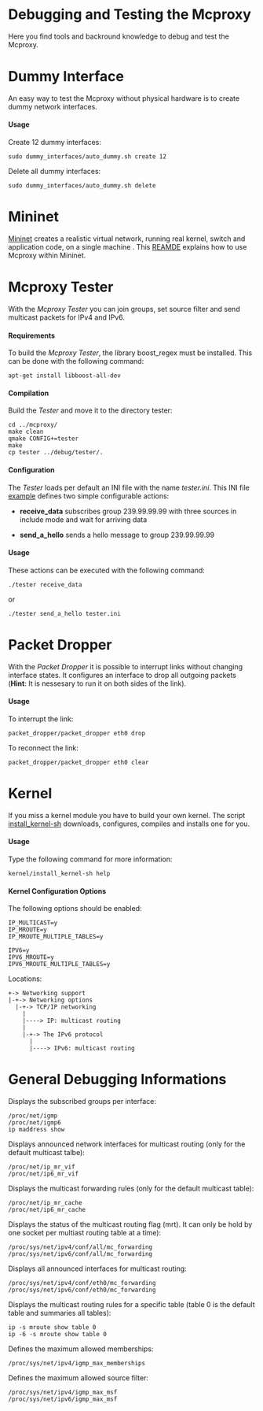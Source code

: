 <!--vim: set textwidth=80 formatoptions+=t wrapmargin=5 -->

Debugging and Testing the Mcproxy
=================================
Here you find tools and backround knowledge to debug and test the Mcproxy.


Dummy Interface
===============
An easy way to test the Mcproxy without physical hardware is to create dummy
network interfaces.

#### Usage
Create 12 dummy interfaces:

    sudo dummy_interfaces/auto_dummy.sh create 12

Delete all dummy interfaces:

    sudo dummy_interfaces/auto_dummy.sh delete

Mininet
=======
[Mininet](mininet.org) creates a realistic virtual network, running real
kernel, switch and application code, on a single machine . This
[REAMDE](mininet/README.md) explains how to use Mcproxy within Mininet.

Mcproxy Tester
==============
With the _Mcproxy Tester_ you can join groups, set source filter and send
multicast packets for IPv4 and IPv6. 

#### Requirements
To build the _Mcproxy Tester_, the library boost_regex must be installed. This
can be done with the following command:
  
    apt-get install libboost-all-dev

#### Compilation
Build the _Tester_ and move it to the directory tester:

    cd ../mcproxy/
    make clean 
    qmake CONFIG+=tester
    make
    cp tester ../debug/tester/.

#### Configuration
The _Tester_ loads per default an INI file with the name _tester.ini_. This INI file
[example](tester/tester.ini) defines two simple configurable actions: 

* **receive_data** subscribes group 239.99.99.99 with three sources in include mode and wait for arriving data

* **send_a_hello** sends a hello message to group 239.99.99.99       

#### Usage
These actions can be executed with the following command:

    ./tester receive_data

or

    ./tester send_a_hello tester.ini 

Packet Dropper
==============
With the _Packet Dropper_ it is possible to interrupt links without changing
interface states. It configures an interface to drop all outgoing
packets (**Hint**: It is nessesary to run it on both sides of the link).

#### Usage
To interrupt the link:

    packet_dropper/packet_dropper eth0 drop

To reconnect the link:

    packet_dropper/packet_dropper eth0 clear

Kernel
======
If you miss a kernel module you have to build your own kernel. The script
[install_kernel-sh](./kernel/install_kernel-sh) downloads, configures, compiles and
installs one for you.

#### Usage
Type the following command for more information:

    kernel/install_kernel-sh help

#### Kernel Configuration Options
The following options should be enabled:

    IP_MULTICAST=y
    IP_MROUTE=y
    IP_MROUTE_MULTIPLE_TABLES=y

    IPV6=y
    IPV6_MROUTE=y
    IPV6_MROUTE_MULTIPLE_TABLES=y

Locations:

    +-> Networking support
    |-+-> Networking options
      |-+-> TCP/IP networking
        |  
        |----> IP: multicast routing
        |
        |-+-> The IPv6 protocol
          |
          |----> IPv6: multicast routing


General Debugging Informations
==============================
Displays the subscribed groups per interface:

    /proc/net/igmp
    /proc/net/igmp6
    ip maddress show


Displays announced network interfaces for multicast routing (only for the default
multicast talbe):

    /proc/net/ip_mr_vif
    /proc/net/ip6_mr_vif


Displays the multicast forwarding rules (only for the default multicast table):

    /proc/net/ip_mr_cache
    /proc/net/ip6_mr_cache


Displays the status of the multicast routing flag (mrt). It can only be hold by
one socket per multiast routing table at a time):

    /proc/sys/net/ipv4/conf/all/mc_forwarding
    /proc/sys/net/ipv6/conf/all/mc_forwarding


Displays all announced interfaces for multicast routing:

    /proc/sys/net/ipv4/conf/eth0/mc_forwarding
    /proc/sys/net/ipv6/conf/eth0/mc_forwarding
    

Displays the multicast routing rules for a specific table (table 0 is the
default table and summaries all tables):

    ip -s mroute show table 0
    ip -6 -s mroute show table 0


Defines the maximum allowed memberships:

    /proc/sys/net/ipv4/igmp_max_memberships


Defines the maximum allowed source filter:

    /proc/sys/net/ipv4/igmp_max_msf
    /proc/sys/net/ipv6/igmp_max_msf
